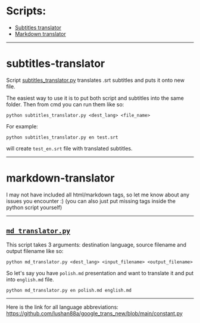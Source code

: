 # Scripts:

* [Subtitles translator](#subtitles-translator)
* [Markdown translator](#markdown-translator)

___

# subtitles-translator

Script [subtitles_translator.py](##subtitles_traslator.py) translates .srt subtitles and puts it onto new file.

The easiest way to use it is to put both script and subtitles into the same folder.
Then from cmd you can run them like so:

`python subtitles_translator.py <dest_lang> <file_name>`

For example:

`python subtitles_translator.py en test.srt`

will create `test_en.srt` file with translated subtitles.

___

# markdown-translator

I may not have included all html/markdown tags, so let me know about any issues you encounter :) (you can also just put missing tags inside the python script yourself)

---

## [`md_translator.py`](https://github.com/MrMijagi/work-translators/blob/master/md_translator.py)

This script takes 3 arguments: destination language, source filename and output filename like so:

`python md_translator.py <dest_lang> <input_filename> <output_filename>`

So let's say you have `polish.md` presentation and want to translate it and put into `english.md` file.

`python md_translator.py en polish.md english.md`

___

Here is the link for all language abbreviations: https://github.com/lushan88a/google_trans_new/blob/main/constant.py
